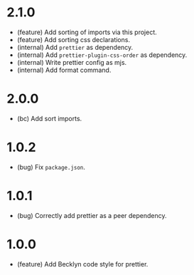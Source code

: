2.1.0
=====

*   (feature) Add sorting of imports via this project.
*   (feature) Add sorting css declarations.
*   (internal) Add `prettier` as dependency.
*   (internal) Add `prettier-plugin-css-order` as dependency.
*   (internal) Write prettier config as mjs.
*   (internal) Add format command.

2.0.0
=====

*   (bc) Add sort imports.


1.0.2
=====

*   (bug) Fix `package.json`.


1.0.1
=====

*   (bug) Correctly add prettier as a peer dependency.


1.0.0
=====

*   (feature) Add Becklyn code style for prettier.
